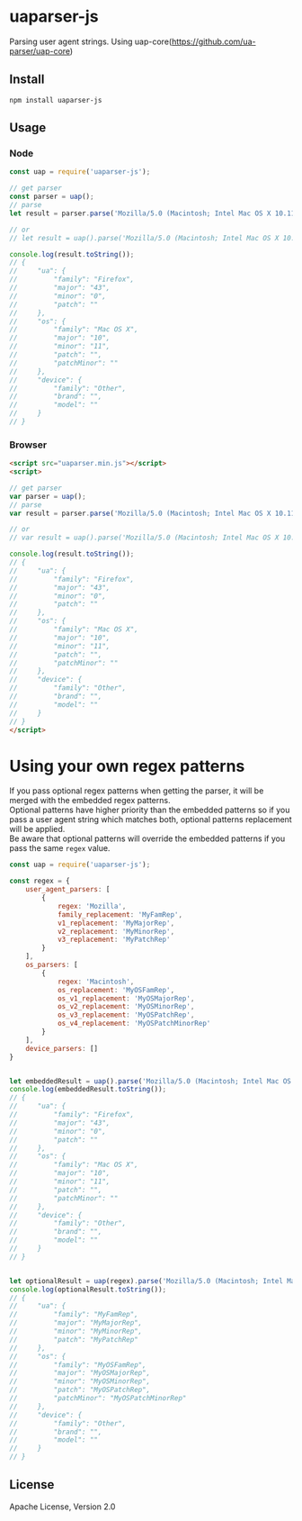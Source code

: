 # uaparser-js

Parsing user agent strings. Using uap-core(https://github.com/ua-parser/uap-core)

## Install

```
npm install uaparser-js
```

## Usage

### Node

```javascript
const uap = require('uaparser-js');

// get parser
const parser = uap();
// parse
let result = parser.parse('Mozilla/5.0 (Macintosh; Intel Mac OS X 10.11; rv:43.0) Gecko/20100101 Firefox/43.0');

// or 
// let result = uap().parse('Mozilla/5.0 (Macintosh; Intel Mac OS X 10.11; rv:43.0) Gecko/20100101 Firefox/43.0');

console.log(result.toString());
// {
//     "ua": {
//         "family": "Firefox",
//         "major": "43",
//         "minor": "0",
//         "patch": ""
//     },
//     "os": {
//         "family": "Mac OS X",
//         "major": "10",
//         "minor": "11",
//         "patch": "",
//         "patchMinor": ""
//     },
//     "device": {
//         "family": "Other",
//         "brand": "",
//         "model": ""
//     }
// }
```

### Browser

```html
<script src="uaparser.min.js"></script>
<script>

// get parser
var parser = uap();
// parse
var result = parser.parse('Mozilla/5.0 (Macintosh; Intel Mac OS X 10.11; rv:43.0) Gecko/20100101 Firefox/43.0');

// or
// var result = uap().parse('Mozilla/5.0 (Macintosh; Intel Mac OS X 10.11; rv:43.0) Gecko/20100101 Firefox/43.0');

console.log(result.toString());
// {
//     "ua": {
//         "family": "Firefox",
//         "major": "43",
//         "minor": "0",
//         "patch": ""
//     },
//     "os": {
//         "family": "Mac OS X",
//         "major": "10",
//         "minor": "11",
//         "patch": "",
//         "patchMinor": ""
//     },
//     "device": {
//         "family": "Other",
//         "brand": "",
//         "model": ""
//     }
// }
</script>
```

# Using your own regex patterns

If you pass optional regex patterns when getting the parser, it will be merged with the embedded regex patterns.  
Optional patterns have higher priority than the embedded patterns so if you pass a user agent string which matches both, optional patterns replacement will be applied.  
Be aware that optional patterns will override the embedded patterns if you pass the same `regex` value. 

```javascript
const uap = require('uaparser-js');

const regex = {
    user_agent_parsers: [
        {
            regex: 'Mozilla',
            family_replacement: 'MyFamRep',
            v1_replacement: 'MyMajorRep',
            v2_replacement: 'MyMinorRep',
            v3_replacement: 'MyPatchRep'
        }
    ],
    os_parsers: [
        {
            regex: 'Macintosh',
            os_replacement: 'MyOSFamRep',
            os_v1_replacement: 'MyOSMajorRep',
            os_v2_replacement: 'MyOSMinorRep',
            os_v3_replacement: 'MyOSPatchRep',
            os_v4_replacement: 'MyOSPatchMinorRep'
        }
    ],
    device_parsers: []
}


let embeddedResult = uap().parse('Mozilla/5.0 (Macintosh; Intel Mac OS X 10.11; rv:43.0) Gecko/20100101 Firefox/43.0');
console.log(embeddedResult.toString());
// {
//     "ua": {
//         "family": "Firefox",
//         "major": "43",
//         "minor": "0",
//         "patch": ""
//     },
//     "os": {
//         "family": "Mac OS X",
//         "major": "10",
//         "minor": "11",
//         "patch": "",
//         "patchMinor": ""
//     },
//     "device": {
//         "family": "Other",
//         "brand": "",
//         "model": ""
//     }
// }


let optionalResult = uap(regex).parse('Mozilla/5.0 (Macintosh; Intel Mac OS X 10.11; rv:43.0) Gecko/20100101 Firefox/43.0');
console.log(optionalResult.toString());
// {
//     "ua": {
//         "family": "MyFamRep",
//         "major": "MyMajorRep",
//         "minor": "MyMinorRep",
//         "patch": "MyPatchRep"
//     },
//     "os": {
//         "family": "MyOSFamRep",
//         "major": "MyOSMajorRep",
//         "minor": "MyOSMinorRep",
//         "patch": "MyOSPatchRep",
//         "patchMinor": "MyOSPatchMinorRep"
//     },
//     "device": {
//         "family": "Other",
//         "brand": "",
//         "model": ""
//     }
// }
```


## License

Apache License, Version 2.0